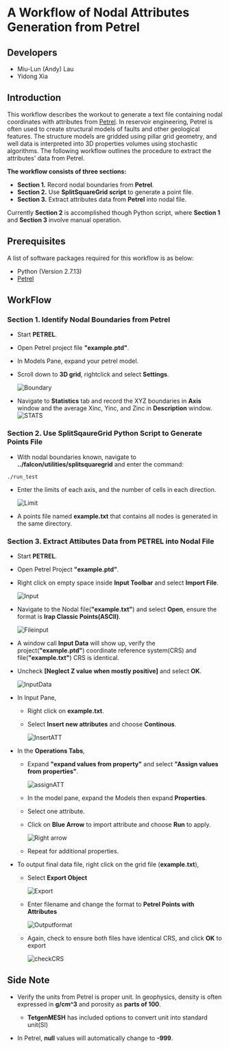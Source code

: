 # A Workflow of Nodal Attributes Generation from Petrel

## Developers

* Miu-Lun (Andy) Lau
* Yidong Xia

## Introduction
This workflow describes the workout to generate a text file containing nodal coordinates with attributes from [Petrel](https://www.software.slb.com/products/petrel). In reservoir engineering, Petrel is often used to create structural models of faults and other geological features. The structure models are gridded using pillar grid geometry, and well data is interpreted into 3D properties volumes using stochastic algorithms. The following workflow outlines the procedure to extract the attributes' data from Petrel.

__The workflow consists of three sections:__

* **Section 1.** Record nodal boundaries from **Petrel**.
* **Section 2.** Use __SplitSquareGrid script__ to generate a point file.
* **Section 3.** Extract attributes data from **Petrel** into nodal file.

Currently __Section 2__ is accomplished though Python script, where __Section 1__ and __Section 3__ involve manual operation. 
## Prerequisites
A list of software packages required for this workflow is as below:

* Python (Version 2.7.13)
* [Petrel](https://www.software.slb.com/products/petrel)

## WorkFlow
### Section 1. Identify Nodal Boundaries from Petrel

* Start **PETREL**.
* Open Petrel project file **"example.ptd"**.
* In Models Pane, expand your petrel model.
* Scroll down to **3D grid**, rightclick and select **Settings**.

	![Boundary](../../contents/Boundary1.png)
	
* Navigate to **Statistics** tab and record the XYZ boundaries in **Axis** window and the average Xinc, Yinc, and Zinc in **Description** window. 
	![STATS](../../contents/Statistics.png)

### Section 2. Use SplitSqaureGrid Python Script to Generate Points File

* With nodal boundaries known, navigate to **../falcon/utilities/splitsquaregrid** and enter the command:

```
./run_test
```

* Enter the limits of each axis, and the number of cells in each direction.

	![Limit](../../contents/splitinput.png)
	
* A points file named **example.txt** that contains all nodes is generated in the same directory. 

### Section 3. Extract Attibutes Data from PETREL into Nodal File

* Start **PETREL**.
* Open Petrel Project **"example.ptd"**.
* Right click on empty space inside **Input Toolbar** and select **Import File**.
	
	![Input](../../contents/rawinput.png)

* Navigate to the Nodal file(**"example.txt"**) and select **Open**, ensure the format is **Irap Classic Points(ASCII)**.

	![Fileinput](../../contents/fileinput.png)

* A window call **Input Data** will show up, verify the project(**"example.ptd"**) coordinate reference system(CRS) and file(**"example.txt"**) CRS is identical.
* Uncheck **[Neglect Z value when mostly positive]** and select **OK**.

	![InputData](../../contents/inputdata.png)

* In Input Pane,
	* Right click on **example.txt**.
	* Select **Insert new attributes** and choose **Continous**.
	
		![InsertATT](../../contents/insertATT.png)
	
* In the __Operations Tabs__,
	* Expand **"expand values from property"** and select **"Assign values from properties"**.

		![assignATT](../../contents/assignATT.png)
	* In the model pane, expand the Models then expand __Properties__.
	* Select one attribute.
	* Click on __Blue Arrow__ to import attribute and choose **Run** to apply.

		![Right arrow](../../contents/rightarrow.png)
		
	* Repeat for additional properties.
* To output final data file, right click on the grid file (**example.txt**),
	* Select **Export Object**
	
		![Export](../../contents/exportobject.png)
	* Enter filename and change the format to **Petrel Points with Attributes** 

		![Outputformat](../../contents/outputformat.png)
	
	* Again, check to ensure both files have identical CRS, and click __OK__ to export 

		![checkCRS](../../contents/outputCRS.png)

## Side Note

* Verify the units from Petrel is proper unit. In geophysics, density is often expressed in **g/cm^3** and porosity as __parts of 100__. 
	* __TetgenMESH__ has included options to convert unit into standard unit(SI)
 
* In Petrel, __null__ values will automatically change to __-999__. 